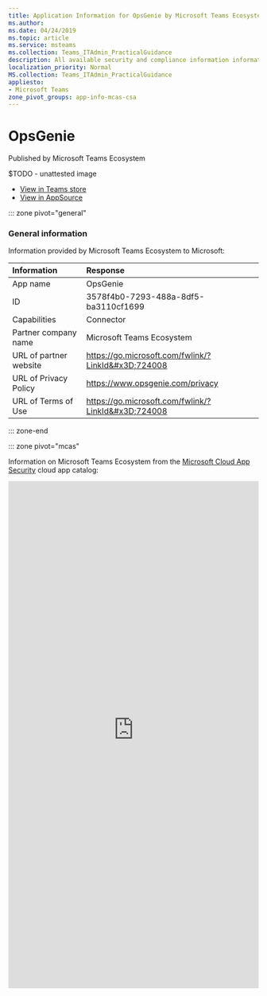 ```yaml
---
title: Application Information for OpsGenie by Microsoft Teams Ecosystem
ms.author: 
ms.date: 04/24/2019
ms.topic: article
ms.service: msteams
ms.collection: Teams_ITAdmin_PracticalGuidance
description: All available security and compliance information information for OpsGenie, its data handling policies, its Microsoft Cloud App Security app catalog information, and security/compliance information in the CSA STAR registry.
localization_priority: Normal
MS.collection: Teams_ITAdmin_PracticalGuidance
appliesto:
- Microsoft Teams
zone_pivot_groups: app-info-mcas-csa
---
```

# OpsGenie

Published by Microsoft Teams Ecosystem

$TODO - unattested image

* <a href="https://teams.microsoft.com/l/app/3578f4b0-7293-488a-8df5-ba3110cf1699" target="_blank">View in Teams store</a>
* <a href="https://appsource.microsoft.com/en-us/product/office/WA104381570" target="_blank">View in AppSource</a>

::: zone pivot="general"

### General information

Information provided by Microsoft Teams Ecosystem to Microsoft:

| **Information** | **Response** |
|:----------------|:-------------|
| App name | OpsGenie |
| ID | 3578f4b0-7293-488a-8df5-ba3110cf1699 |
| Capabilities | Connector |
| Partner company name | Microsoft Teams Ecosystem |
| URL of partner website | <https://go.microsoft.com/fwlink/?LinkId&#x3D;724008> |
| URL of Privacy Policy | <https://www.opsgenie.com/privacy> |
| URL of Terms of Use | <https://go.microsoft.com/fwlink/?LinkId&#x3D;724008> |

::: zone-end


::: zone pivot="mcas"

Information on Microsoft Teams Ecosystem from the [Microsoft Cloud App Security](https://www.microsoft.com/en-us/enterprise-mobility-security/cloud-app-security) cloud app catalog:

<iframe height='1020' title='Microsoft Cloud App Security Information' src='https://3ca685143b5b46b4b0e5266dadf2e97c.codepen.website/#/dashboard/33437' frameborder='no'  style='width: 100%;'>

<a href="https://3ca685143b5b46b4b0e5266dadf2e97c.codepen.website/#/dashboard/33437" target="_blank">View in a new tab</a>

::: zone-end

::: zone pivot="csa"

### CSA STAR information

[Cloud Security Alliance](https://cloudsecurityalliance.org/about/) is a not-for-profit organization dedicated to defining and raising awareness of best practices to help ensure a secure cloud computing environment. The CSA maintains the [Security, Trust & Assurance Registry (STAR)](https://cloudsecurityalliance.org/star/), a free, publicly-accessible registry where cloud-based providers can publish information on security, privacy, and compliance practices. The STAR registry contains three levels of assurance: self-assessment, 3rd-party audit, and continuous monitoring. More information on assurance levels can be found [here](https://cloudsecurityalliance.org/star/#_overview).

> [!NOTE]
> This information is self-reported by Microsoft Teams Ecosystem and directly submitted to and retrieved from CSA STAR. Microsoft is not responsible for the accuracy of this information.

<iframe height='798' scrolling='yes' title='Microsoft Teams App Information: CSA STAR' src='https://66eac45ba2a0418f9cfa290fcad4072b.codepen.website/#/details/501/Opsgenie' frameborder='no' style='width: 100%;'>

::: zone-end
